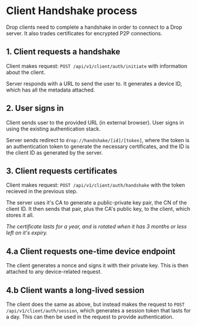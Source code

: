 # Client Handshake process

Drop clients need to complete a handshake in order to connect to a Drop server. It also trades certificates for encrypted P2P connections.

## 1. Client requests a handshake
Client makes request: `POST /api/v1/client/auth/initiate` with information about the client. 

Server responds with a URL to send the user to. It generates a device ID, which has all the metadata attached. 

## 2. User signs in
Client sends user to the provided URL (in external browser). User signs in using the existing authentication stack. 

Server sends redirect to `drop://handshake/[id]/[token]`, where the token is an authentication token to generate the necessary certificates, and the ID is the client ID as generated by the server. 

## 3. Client requests certificates
Client makes request: `POST /api/v1/client/auth/handshake` with the token recieved in the previous step. 

The server uses it's CA to generate a public-private key pair, the CN of the client ID. It then sends that pair, plus the CA's public key, to the client, which stores it all. 

*The certificate lasts for a year, and is rotated when it has 3 months or less left on it's expiry.*

## 4.a Client requests one-time device endpoint
The client generates a nonce and signs it with their private key. This is then attached to any device-related request.

## 4.b Client wants a long-lived session
The client does the same as above, but instead makes the request to `POST /api/v1/client/auth/session`, which generates a session token that lasts for a day. This can then be used in the request to provide authentication. 